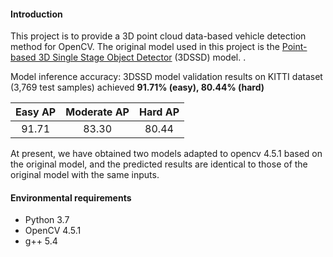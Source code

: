 #### Introduction

This project is to provide a 3D point cloud data-based vehicle detection method for OpenCV. The original model used in this project is the [Point-based 3D Single Stage Object Detector](https://arxiv.org/abs/2002.10187) (3DSSD) model. .

Model inference accuracy: 3DSSD model validation results on KITTI dataset (3,769 test samples) achieved **91.71% (easy), 80.44% (hard)**

| Easy AP | Moderate AP | Hard AP |
| :-----: | :---------: | :-----: |
|  91.71  |    83.30    |  80.44  |

At present, we have obtained two models adapted to opencv 4.5.1 based on the original model, and the predicted results are identical to those of the original model with the same inputs.

#### Environmental requirements

* Python 3.7
* OpenCV 4.5.1
* g++ 5.4
